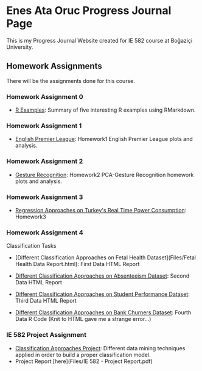 ﻿# Enes Ata Oruc Progress Journal Page

This is my Progress Journal Website created for IE 582 course at Boğaziçi University.

## Homework Assignments

There will be the assignments done for this course.

### Homework Assignment 0
- [R Examples](Files/example_homework_0.html): Summary of five interesting R examples using RMarkdown.

### Homework Assignment 1
- [English Premier League](Files/HW1_IE582.html): Homework1 English Premier League plots and analysis.

### Homework Assignment 2
- [Gesture Recognition](Files/Homework2.html): Homework2 PCA-Gesture Recognition homework plots and analysis.

### Homework Assignment 3
- [Regression Approaches on Turkey's Real Time Power Consumption](Files/IE582_HW3.html): Homework3

### Homework Assignment 4
Classification Tasks
- [Different Classification Approaches on Fetal Health Dataset](Files/Fetal Health Data Report.html): First Data HTML Report

- [Different Classification Approaches on Absenteeism Dataset](Files/AbsenteeismData.html): Second Data HTML Report

- [Different Classification Approaches on Student Performance Dataset](Files/StudentPerformanceData.html): Third Data HTML Report

- [Different Classification Approaches on Bank Churners Dataset](Files/ChurnData.Rmd): Fourth Data R Code (Knit to HTML gave me a strange error...)

### IE 582 Project Assignment
- [Classification Approaches Project](Files/IE582_ProjectCodes.R): Different data mining techniques applied in order to build a proper classification model.
- Project Report [here](Files/IE 582 - Project Report.pdf)



